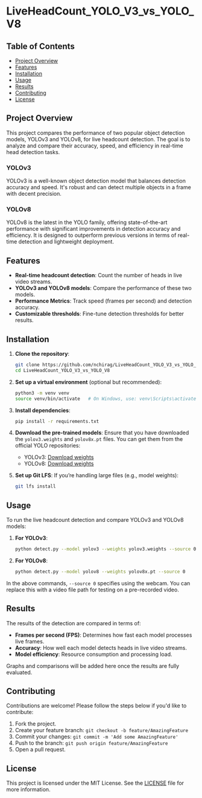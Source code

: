 # LiveHeadCount_YOLO_V3_vs_YOLO_V8

## Table of Contents
- [Project Overview](#project-overview)
- [Features](#features)
- [Installation](#installation)
- [Usage](#usage)
- [Results](#results)
- [Contributing](#contributing)
- [License](#license)

## Project Overview
This project compares the performance of two popular object detection models, YOLOv3 and YOLOv8, for live headcount detection. The goal is to analyze and compare their accuracy, speed, and efficiency in real-time head detection tasks.

### YOLOv3
YOLOv3 is a well-known object detection model that balances detection accuracy and speed. It's robust and can detect multiple objects in a frame with decent precision.

### YOLOv8
YOLOv8 is the latest in the YOLO family, offering state-of-the-art performance with significant improvements in detection accuracy and efficiency. It is designed to outperform previous versions in terms of real-time detection and lightweight deployment.

## Features
- **Real-time headcount detection**: Count the number of heads in live video streams.
- **YOLOv3 and YOLOv8 models**: Compare the performance of these two models.
- **Performance Metrics**: Track speed (frames per second) and detection accuracy.
- **Customizable thresholds**: Fine-tune detection thresholds for better results.

## Installation
1. **Clone the repository**:
    ```bash
    git clone https://github.com/nchirag/LiveHeadCount_YOLO_V3_vs_YOLO_V8.git
    cd LiveHeadCount_YOLO_V3_vs_YOLO_V8
    ```

2. **Set up a virtual environment** (optional but recommended):
    ```bash
    python3 -m venv venv
    source venv/bin/activate   # On Windows, use: venv\Scripts\activate
    ```

3. **Install dependencies**:
    ```bash
    pip install -r requirements.txt
    ```

4. **Download the pre-trained models**:
    Ensure that you have downloaded the `yolov3.weights` and `yolov8x.pt` files. You can get them from the official YOLO repositories:
    - YOLOv3: [Download weights](https://pjreddie.com/media/files/yolov3.weights)
    - YOLOv8: [Download weights](https://github.com/ultralytics/assets/releases/download/v0.0.0/yolov8x.pt)

5. **Set up Git LFS**:
    If you’re handling large files (e.g., model weights):
    ```bash
    git lfs install
    ```

## Usage
To run the live headcount detection and compare YOLOv3 and YOLOv8 models:

1. **For YOLOv3**:
    ```bash
    python detect.py --model yolov3 --weights yolov3.weights --source 0
    ```

2. **For YOLOv8**:
    ```bash
    python detect.py --model yolov8 --weights yolov8x.pt --source 0
    ```

In the above commands, `--source 0` specifies using the webcam. You can replace this with a video file path for testing on a pre-recorded video.

## Results
The results of the detection are compared in terms of:
- **Frames per second (FPS)**: Determines how fast each model processes live frames.
- **Accuracy**: How well each model detects heads in live video streams.
- **Model efficiency**: Resource consumption and processing load.

Graphs and comparisons will be added here once the results are fully evaluated.

## Contributing
Contributions are welcome! Please follow the steps below if you'd like to contribute:
1. Fork the project.
2. Create your feature branch: `git checkout -b feature/AmazingFeature`
3. Commit your changes: `git commit -m 'Add some AmazingFeature'`
4. Push to the branch: `git push origin feature/AmazingFeature`
5. Open a pull request.

## License
This project is licensed under the MIT License. See the [LICENSE](LICENSE) file for more information.

